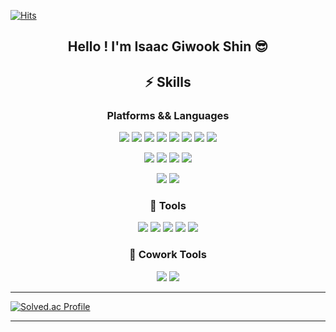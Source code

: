 
 [![Hits](https://hits.seeyoufarm.com/api/count/incr/badge.svg?url=https%3A%2F%2Fgithub.com%2Fisaacshin92&count_bg=%234182C6&title_bg=%23555555&icon=smugmug.svg&icon_color=%23FFFFFF&title=hits&edge_flat=true)](https://hits.seeyoufarm.com)


<div align="center">
 <h2>Hello ! I'm Isaac Giwook Shin 😎</h2>

</div>


<div align="center">
<!--  <a href ="https://isaacshin.notion.site/3078531c02f44c1ea78b4b1a383aa1cf" target="_blank"> 
  <a href ="#" target="_blank">
<img src="https://img.shields.io/badge/Resume-161A3B?style=flat-square&logo=About.me&logoColor=white"/>
</a> -->
  
 </div>

<div align="center">
 <h2> ⚡ Skills </h2>

<h3>Platforms && Languages</h3>

<img src="https://img.shields.io/badge/java-007396?style=flat-square&logo=Java&logoColor=white"/>  <img src="https://img.shields.io/badge/JavaScript-F7DF1E?style=flat-square&logo=Javascript&logoColor=white"/>
 <img src="https://img.shields.io/badge/Oracle-2496ED?style=flat-square&logo=Oracle&logoColor=F80000"/>
 <img src="https://img.shields.io/badge/Html5-4169E1?style=flat-square&logo=Html5&logoColor=E34F26"/>
<img src="https://img.shields.io/badge/Css3-4169E1?style=flat-square&logo=Css3&logoColor=white"/>
<img src="https://img.shields.io/badge/Gradle-02303A?style=flat-square&logo=Gradle&logoColor=white"/>
<img src="https://img.shields.io/badge/JQuery-0769AD?style=flat-square&logo=JQuery&logoColor=white"/>
<img src="https://img.shields.io/badge/Json-black?style=flat-square&logo=Json&logoColor=white"/>
<!-- <img src="https://img.shields.io/badge/JSON Web Tokens-3A3A42?style=flat-square&logo=JSON Web Tokens&logoColor=white"/>
 -->
<img src="https://img.shields.io/badge/Docker-2496ED?style=flat-square&logo=Docker&logoColor=white"/> <img src="https://img.shields.io/badge/Spring-6DB33F?style=flat-square&logo=Spring&logoColor=white"/>  <img src="https://img.shields.io/badge/Spring Boot-6DB33F?style=flat-square&logo=SpringBoot&logoColor=white"/>
<img src="https://img.shields.io/badge/Data JPA-6DB33F?style=flat-square&logo=Spring&logoColor=white"/>
<!-- <img src="https://img.shields.io/badge/Spring Security-6DB33F?style=flat-square&logo=SpringSecurity&logoColor=white"/> -->
<img src="https://img.shields.io/badge/PostgreSQL-4169E1?style=flat-square&logo=PostgreSQL&logoColor=white"/>
<img src="https://img.shields.io/badge/RabbitMQ-FF6600?style=flat-square&logo=RabbitMQ&logoColor=white"/>
 
 <h3>🔧 Tools</h3>
 <img src="https://img.shields.io/badge/Eclipse IDE-2C2255?style=flat-square&logo=Eclipse IDE&logoColor=white"/>
 <img src="https://img.shields.io/badge/Visual Studio Code-007ACC?style=flat-square&logo=Visual Studio Code&logoColor=white"/>
 <img src="https://img.shields.io/badge/Dbeaver-A5915F?style=flat-square&logo=&logoColor=white"/>
 <img src="https://img.shields.io/badge/SqlDeveloper-EA7100?style=flat-square&logo=&logoColor=white"/>
  <img src="https://img.shields.io/badge/Talend-FF6D70?style=flat-square&logo=Talend&logoColor=white"/>
</div>

 <div align="center">
<h3>💪 Cowork Tools</3> 
 </div>
 <div align="center">
<img src="https://img.shields.io/badge/GitHub-36566F?style=flat-square&logo=Github&logoColor=white"/>
<img src="https://img.shields.io/badge/Notion-212121?style=flat-square&logo=Notion&logoColor=white"/>
</div>

---

[![Solved.ac Profile](http://mazassumnida.wtf/api/generate_badge?boj=rldnr335)](https://solved.ac/rldnr335)

<!-- <a href="https://github.com/anuraghazra/convoychat">
  <img align="center" src="https://github-readme-stats.vercel.app/api?username=isaacshin92&show_icons=true&theme=swift" />
</a>
<a href="https://github.com/anuraghazra/github-readme-stats">
  <img align="center" src="https://github-readme-stats.vercel.app/api/top-langs/?username=anuraghazra&layout=compact" />
</a>
 -->

---

<!--
**isaacshin92/isaacshin92** is a ✨ _special_ ✨ repository because its `README.md` (this file) appears on your GitHub profile.

Here are some ideas to get you started:

-

- 👯 I’m looking to collaborate on ...
- 🤔 I’m looking for help with ...
- 💬 Ask me about ...
- 📫 How to reach me: ...
- 😄 Pronouns: ...
- ⚡ Fun fact: ...
-->
